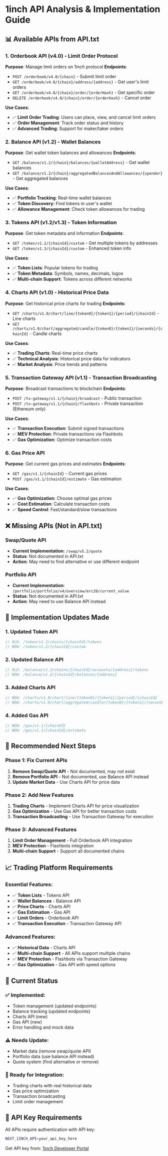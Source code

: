 # 1inch API Analysis & Implementation Guide

## 📊 **Available APIs from API.txt**

### **1. Orderbook API (v4.0) - Limit Order Protocol**
**Purpose**: Manage limit orders on 1inch protocol
**Endpoints**:
- `POST /orderbook/v4.0/{chain}` - Submit limit order
- `GET /orderbook/v4.0/{chain}/address/{address}` - Get user's limit orders
- `GET /orderbook/v4.0/{chain}/order/{orderHash}` - Get specific order
- `DELETE /orderbook/v4.0/{chain}/order/{orderHash}` - Cancel order

**Use Cases**:
- ✅ **Limit Order Trading**: Users can place, view, and cancel limit orders
- ✅ **Order Management**: Track order status and history
- ✅ **Advanced Trading**: Support for maker/taker orders

### **2. Balance API (v1.2) - Wallet Balances**
**Purpose**: Get wallet token balances and allowances
**Endpoints**:
- `GET /balance/v1.2/{chain}/balances/{walletAddress}` - Get wallet balances
- `GET /balance/v1.2/{chain}/aggregatedBalancesAndAllowances/{spender}` - Get aggregated balances

**Use Cases**:
- ✅ **Portfolio Tracking**: Real-time wallet balances
- ✅ **Token Discovery**: Find tokens in user's wallet
- ✅ **Allowance Management**: Check token allowances for trading

### **3. Tokens API (v1.2/v1.3) - Token Information**
**Purpose**: Get token metadata and information
**Endpoints**:
- `GET /token/v1.2/{chainId}/custom` - Get multiple tokens by addresses
- `GET /token/v1.3/{chainId}/custom` - Enhanced token info

**Use Cases**:
- ✅ **Token Lists**: Popular tokens for trading
- ✅ **Token Metadata**: Symbols, names, decimals, logos
- ✅ **Multi-chain Support**: Tokens across different networks

### **4. Charts API (v1.0) - Historical Price Data**
**Purpose**: Get historical price charts for trading
**Endpoints**:
- `GET /charts/v1.0/chart/line/{token0}/{token1}/{period}/{chainId}` - Line charts
- `GET /charts/v1.0/chart/aggregated/candle/{token0}/{token1}/{seconds}/{chainId}` - Candle charts

**Use Cases**:
- ✅ **Trading Charts**: Real-time price charts
- ✅ **Technical Analysis**: Historical price data for indicators
- ✅ **Market Analysis**: Price trends and patterns

### **5. Transaction Gateway API (v1.1) - Transaction Broadcasting**
**Purpose**: Broadcast transactions to blockchain
**Endpoints**:
- `POST /tx-gateway/v1.1/{chain}/broadcast` - Public transaction
- `POST /tx-gateway/v1.1/{chain}/flashbots` - Private transaction (Ethereum only)

**Use Cases**:
- ✅ **Transaction Execution**: Submit signed transactions
- ✅ **MEV Protection**: Private transactions via Flashbots
- ✅ **Gas Optimization**: Optimize transaction costs

### **6. Gas Price API**
**Purpose**: Get current gas prices and estimates
**Endpoints**:
- `GET /gas/v1.1/{chainId}` - Current gas prices
- `POST /gas/v1.1/{chainId}/estimate` - Gas estimation

**Use Cases**:
- ✅ **Gas Optimization**: Choose optimal gas prices
- ✅ **Cost Estimation**: Calculate transaction costs
- ✅ **Speed Control**: Fast/standard/slow transactions

## ❌ **Missing APIs (Not in API.txt)**

### **Swap/Quote API**
- **Current Implementation**: `/swap/v5.2/quote`
- **Status**: Not documented in API.txt
- **Action**: May need to find alternative or use different endpoint

### **Portfolio API**
- **Current Implementation**: `/portfolio/portfolio/v4/overview/erc20/current_value`
- **Status**: Not documented in API.txt
- **Action**: May need to use Balance API instead

## 🔄 **Implementation Updates Made**

### **1. Updated Token API**
```typescript
// OLD: /token/v1.2/chains/{chainId}/tokens
// NEW: /token/v1.2/{chainId}/custom
```

### **2. Updated Balance API**
```typescript
// OLD: /balance/v1.2/chains/{chainId}/accounts/{address}/tokens
// NEW: /balance/v1.2/{chainId}/balances/{address}
```

### **3. Added Charts API**
```typescript
// NEW: /charts/v1.0/chart/line/{token0}/{token1}/{period}/{chainId}
// NEW: /charts/v1.0/chart/aggregated/candle/{token0}/{token1}/{seconds}/{chainId}
```

### **4. Added Gas API**
```typescript
// NEW: /gas/v1.1/{chainId}
// NEW: /gas/v1.1/{chainId}/estimate
```

## 🎯 **Recommended Next Steps**

### **Phase 1: Fix Current APIs**
1. **Remove Swap/Quote API** - Not documented, may not exist
2. **Remove Portfolio API** - Not documented, use Balance API instead
3. **Update Market Data** - Use Charts API for price data

### **Phase 2: Add New Features**
1. **Trading Charts** - Implement Charts API for price visualization
2. **Gas Optimization** - Use Gas API for better transaction costs
3. **Transaction Broadcasting** - Use Transaction Gateway for execution

### **Phase 3: Advanced Features**
1. **Limit Order Management** - Full Orderbook API integration
2. **MEV Protection** - Flashbots integration
3. **Multi-chain Support** - Support all documented chains

## 📈 **Trading Platform Requirements**

### **Essential Features**:
- ✅ **Token Lists** - Tokens API
- ✅ **Wallet Balances** - Balance API
- ✅ **Price Charts** - Charts API
- ✅ **Gas Estimation** - Gas API
- ✅ **Limit Orders** - Orderbook API
- ✅ **Transaction Execution** - Transaction Gateway API

### **Advanced Features**:
- ✅ **Historical Data** - Charts API
- ✅ **Multi-chain Support** - All APIs support multiple chains
- ✅ **MEV Protection** - Flashbots via Transaction Gateway
- ✅ **Gas Optimization** - Gas API with speed options

## 🔧 **Current Status**

### **✅ Implemented**:
- Token management (updated endpoints)
- Balance tracking (updated endpoints)
- Charts API (new)
- Gas API (new)
- Error handling and mock data

### **⚠️ Needs Update**:
- Market data (remove swap/quote API)
- Portfolio data (use balance API instead)
- Quote system (find alternative or remove)

### **🚀 Ready for Integration**:
- Trading charts with real historical data
- Gas price optimization
- Transaction broadcasting
- Limit order management

## 📝 **API Key Requirements**

All APIs require authentication with API key:
```bash
NEXT_1INCH_API=your_api_key_here
```

Get API key from: [1inch Developer Portal](https://portal.1inch.dev/)
